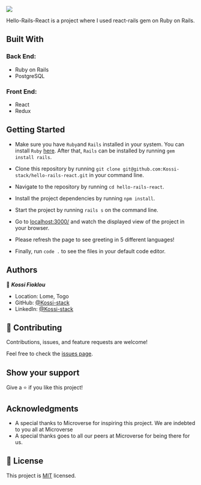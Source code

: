 ![](https://img.shields.io/badge/Microverse-blueviolet)

Hello-Rails-React is a project where I used react-rails gem on Ruby on Rails.

## Built With

### Back End:
- Ruby on Rails
- PostgreSQL

### Front End:
- React
- Redux

## Getting Started

- Make sure you have `Ruby`and `Rails` installed in your system. You can install `Ruby` [here](https://www.ruby-lang.org/en/documentation/installation/). After that, `Rails` can be installed by running `gem install rails`.

- Clone this repository by running `git clone git@github.com:Kossi-stack/hello-rails-react.git` in your command line.

- Navigate to the repository by running `cd hello-rails-react`.

- Install the project dependencies by running `npm install`.

- Start the project by running `rails s` on the command line.

- Go to [localhost:3000/](http://localhost:3000/) and watch the displayed view of the project in your browser.

- Please refresh the page to see greeting in 5 different languages!

- Finally, run `code .` to see the files in your default code editor.

## Authors

👤 ***Kossi Fioklou***

- Location: Lome, Togo
- GitHub: [@Kossi-stack](https://github.com/kossi-stack)
- LinkedIn: [@Kossi-stack](https://www.linkedin.com/in/kossi-stack/)


## 🤝 Contributing

Contributions, issues, and feature requests are welcome!

Feel free to check the [issues page](https://github.com/Kossi-stack/hello-rails-react/issues).

## Show your support

Give a ⭐️ if you like this project!

## Acknowledgments

- A special thanks to Microverse for inspiring this project. We are indebted to you all at Microverse
- A special thanks goes to all our peers at Microverse for being there for us.

## 📝 License

This project is [MIT](./LICENSE) licensed.
